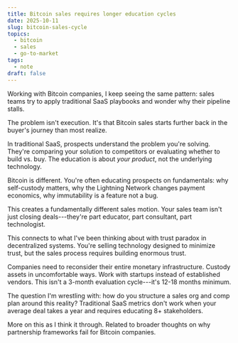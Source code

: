 ```yaml
---
title: Bitcoin sales requires longer education cycles
date: 2025-10-11
slug: bitcoin-sales-cycle
topics:
  - bitcoin
  - sales
  - go-to-market
tags:
  - note
draft: false
---
```

Working with Bitcoin companies, I keep seeing the same pattern: sales teams try to apply traditional SaaS playbooks and wonder why their pipeline stalls.

The problem isn't execution. It's that Bitcoin sales starts further back in the buyer's journey than most realize.

In traditional SaaS, prospects understand the problem you're solving. They're comparing your solution to competitors or evaluating whether to build vs. buy. The education is about *your product*, not the underlying technology.

Bitcoin is different. You're often educating prospects on fundamentals: why self-custody matters, why the Lightning Network changes payment economics, why immutability is a feature not a bug.

This creates a fundamentally different sales motion. Your sales team isn't just closing deals---they're part educator, part consultant, part technologist.

This connects to what I've been thinking about with trust paradox in decentralized systems. You're selling technology designed to minimize trust, but the sales process requires building enormous trust.

Companies need to reconsider their entire monetary infrastructure. Custody assets in uncomfortable ways. Work with startups instead of established vendors. This isn't a 3-month evaluation cycle---it's 12-18 months minimum.

The question I'm wrestling with: how do you structure a sales org and comp plan around this reality? Traditional SaaS metrics don't work when your average deal takes a year and requires educating 8+ stakeholders.

More on this as I think it through. Related to broader thoughts on why partnership frameworks fail for Bitcoin companies.
